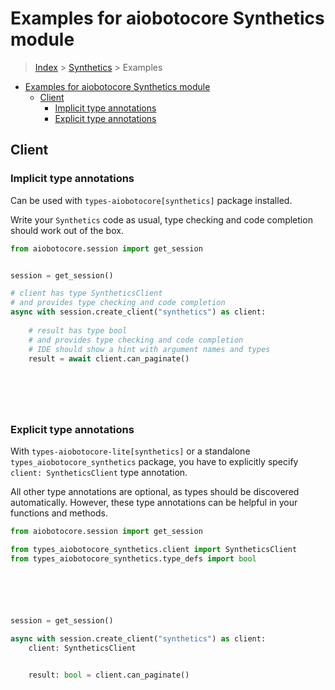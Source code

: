 <a id="examples-for-aiobotocore-synthetics-module"></a>

# Examples for aiobotocore Synthetics module

> [Index](../README.md) > [Synthetics](./README.md) > Examples

- [Examples for aiobotocore Synthetics module](#examples-for-aiobotocore-synthetics-module)
  - [Client](#client)
    - [Implicit type annotations](#implicit-type-annotations)
    - [Explicit type annotations](#explicit-type-annotations)

<a id="client"></a>

## Client

<a id="implicit-type-annotations"></a>

### Implicit type annotations

Can be used with `types-aiobotocore[synthetics]` package installed.

Write your `Synthetics` code as usual, type checking and code completion should
work out of the box.

```python
from aiobotocore.session import get_session


session = get_session()

# client has type SyntheticsClient
# and provides type checking and code completion
async with session.create_client("synthetics") as client:
    
    # result has type bool
    # and provides type checking and code completion
    # IDE should show a hint with argument names and types
    result = await client.can_paginate()
    

    

    
```

<a id="explicit-type-annotations"></a>

### Explicit type annotations

With `types-aiobotocore-lite[synthetics]` or a standalone
`types_aiobotocore_synthetics` package, you have to explicitly specify
`client: SyntheticsClient` type annotation.

All other type annotations are optional, as types should be discovered
automatically. However, these type annotations can be helpful in your functions
and methods.

```python
from aiobotocore.session import get_session

from types_aiobotocore_synthetics.client import SyntheticsClient
from types_aiobotocore_synthetics.type_defs import bool






session = get_session()

async with session.create_client("synthetics") as client:
    client: SyntheticsClient

    
    result: bool = client.can_paginate()
    

    

    
```
